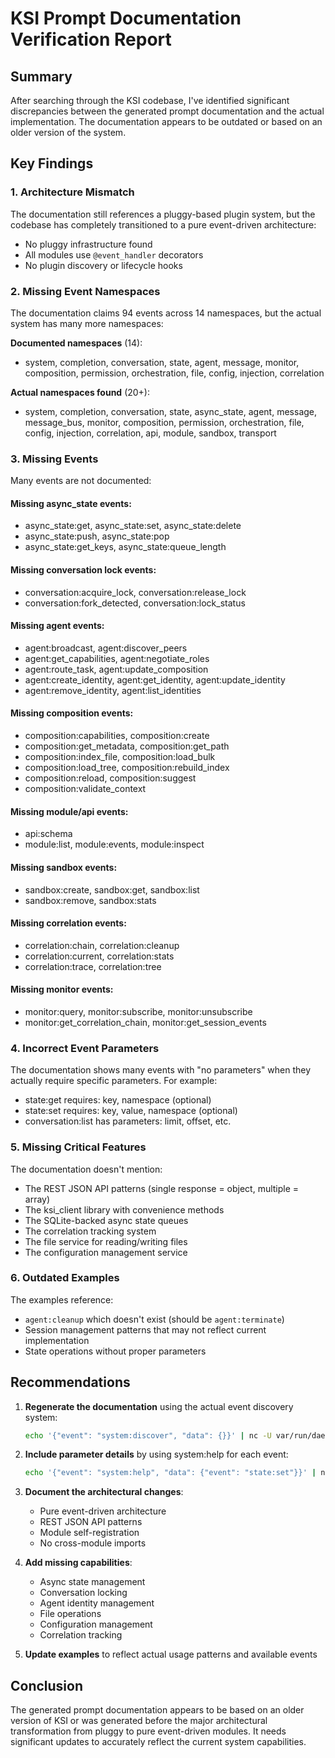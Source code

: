 # KSI Prompt Documentation Verification Report

## Summary
After searching through the KSI codebase, I've identified significant discrepancies between the generated prompt documentation and the actual implementation. The documentation appears to be outdated or based on an older version of the system.

## Key Findings

### 1. Architecture Mismatch
The documentation still references a pluggy-based plugin system, but the codebase has completely transitioned to a pure event-driven architecture:
- No pluggy infrastructure found
- All modules use `@event_handler` decorators
- No plugin discovery or lifecycle hooks

### 2. Missing Event Namespaces
The documentation claims 94 events across 14 namespaces, but the actual system has many more namespaces:

**Documented namespaces** (14):
- system, completion, conversation, state, agent, message, monitor, composition, permission, orchestration, file, config, injection, correlation

**Actual namespaces found** (20+):
- system, completion, conversation, state, async_state, agent, message, message_bus, monitor, composition, permission, orchestration, file, config, injection, correlation, api, module, sandbox, transport

### 3. Missing Events
Many events are not documented:

#### Missing async_state events:
- async_state:get, async_state:set, async_state:delete
- async_state:push, async_state:pop
- async_state:get_keys, async_state:queue_length

#### Missing conversation lock events:
- conversation:acquire_lock, conversation:release_lock
- conversation:fork_detected, conversation:lock_status

#### Missing agent events:
- agent:broadcast, agent:discover_peers
- agent:get_capabilities, agent:negotiate_roles
- agent:route_task, agent:update_composition
- agent:create_identity, agent:get_identity, agent:update_identity
- agent:remove_identity, agent:list_identities

#### Missing composition events:
- composition:capabilities, composition:create
- composition:get_metadata, composition:get_path
- composition:index_file, composition:load_bulk
- composition:load_tree, composition:rebuild_index
- composition:reload, composition:suggest
- composition:validate_context

#### Missing module/api events:
- api:schema
- module:list, module:events, module:inspect

#### Missing sandbox events:
- sandbox:create, sandbox:get, sandbox:list
- sandbox:remove, sandbox:stats

#### Missing correlation events:
- correlation:chain, correlation:cleanup
- correlation:current, correlation:stats
- correlation:trace, correlation:tree

#### Missing monitor events:
- monitor:query, monitor:subscribe, monitor:unsubscribe
- monitor:get_correlation_chain, monitor:get_session_events

### 4. Incorrect Event Parameters
The documentation shows many events with "no parameters" when they actually require specific parameters. For example:
- state:get requires: key, namespace (optional)
- state:set requires: key, value, namespace (optional)
- conversation:list has parameters: limit, offset, etc.

### 5. Missing Critical Features
The documentation doesn't mention:
- The REST JSON API patterns (single response = object, multiple = array)
- The ksi_client library with convenience methods
- The SQLite-backed async state queues
- The correlation tracking system
- The file service for reading/writing files
- The configuration management service

### 6. Outdated Examples
The examples reference:
- `agent:cleanup` which doesn't exist (should be `agent:terminate`)
- Session management patterns that may not reflect current implementation
- State operations without proper parameters

## Recommendations

1. **Regenerate the documentation** using the actual event discovery system:
   ```bash
   echo '{"event": "system:discover", "data": {}}' | nc -U var/run/daemon.sock
   ```

2. **Include parameter details** by using system:help for each event:
   ```bash
   echo '{"event": "system:help", "data": {"event": "state:set"}}' | nc -U var/run/daemon.sock
   ```

3. **Document the architectural changes**:
   - Pure event-driven architecture
   - REST JSON API patterns
   - Module self-registration
   - No cross-module imports

4. **Add missing capabilities**:
   - Async state management
   - Conversation locking
   - Agent identity management
   - File operations
   - Configuration management
   - Correlation tracking

5. **Update examples** to reflect actual usage patterns and available events

## Conclusion
The generated prompt documentation appears to be based on an older version of KSI or was generated before the major architectural transformation from pluggy to pure event-driven modules. It needs significant updates to accurately reflect the current system capabilities.